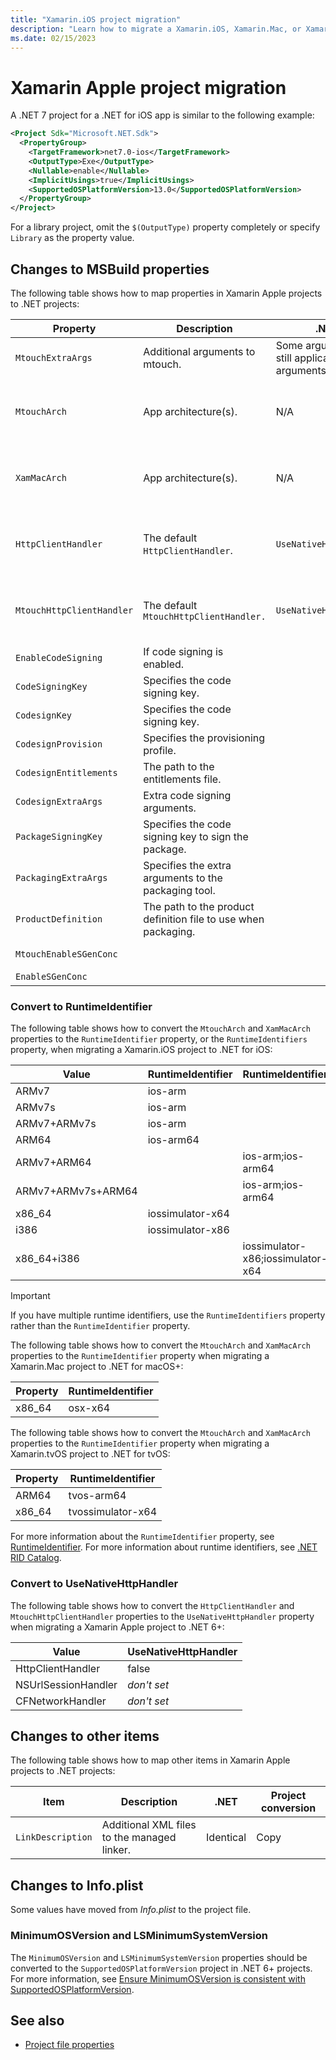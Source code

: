 ```yaml
---
title: "Xamarin.iOS project migration"
description: "Learn how to migrate a Xamarin.iOS, Xamarin.Mac, or Xamarin.tvOS project to a .NET project."
ms.date: 02/15/2023
---
```


# Xamarin Apple project migration

A .NET 7 project for a .NET for iOS app is similar to the following example:

```xml
<Project Sdk="Microsoft.NET.Sdk">
  <PropertyGroup>
    <TargetFramework>net7.0-ios</TargetFramework>
    <OutputType>Exe</OutputType>
    <Nullable>enable</Nullable>
    <ImplicitUsings>true</ImplicitUsings>
    <SupportedOSPlatformVersion>13.0</SupportedOSPlatformVersion>
  </PropertyGroup>
</Project>  
```

For a library project, omit the `$(OutputType)` property completely or specify `Library` as the property value.

## Changes to MSBuild properties

The following table shows how to map properties in Xamarin Apple projects to .NET projects:

| Property | Description | .NET | Project conversion |
| -------- | ----------- | ---- | ------------------ |
| `MtouchExtraArgs` | Additional arguments to mtouch. | Some arguments are still applicable, some arguments aren't. | Copy |
| `MtouchArch` | App architecture(s). | N/A | Convert to `RuntimeIdentifier`. For more information, see [Convert to RuntimeIdentifier](#convert-to-runtimeidentifier). |
| `XamMacArch` | App architecture(s). | N/A | Convert to `RuntimeIdentifier`. For more information, see [Convert to RuntimeIdentifier](#convert-to-runtimeidentifier). |
| `HttpClientHandler` | The default `HttpClientHandler`. | `UseNativeHttpHandler` | Convert to `UseNativeHttpHandler`. For more information, see [Convert to UseNativeHttpHandler](#convert-to-usenativehttphandler). |
| `MtouchHttpClientHandler` | The default `MtouchHttpClientHandler.` | `UseNativeHttpHandler` | Convert to `UseNativeHttpHandler`. For more information, see [Convert to UseNativeHttpHandler](#convert-to-usenativehttphandler). |
| `EnableCodeSigning` | If code signing is enabled. | | Copy |
| `CodeSigningKey` | Specifies the code signing key. | | Rename to CodesignKey |
| `CodesignKey` | Specifies the code signing key. | | Copy |
| `CodesignProvision` | Specifies the provisioning profile. | | Copy |
| `CodesignEntitlements` | The path to the entitlements file. | | Copy |
| `CodesignExtraArgs` | Extra code signing arguments. | | Copy |
| `PackageSigningKey` | Specifies the code signing key to sign the package. | | Copy |
| `PackagingExtraArgs` | Specifies the extra arguments to the packaging tool. | | Copy |
| `ProductDefinition` | The path to the product definition file to use when packaging. | | Copy |
| `MtouchEnableSGenConc` | | | Rename to `EnableSGenConc`. |
| `EnableSGenConc` | | | Copy |

### Convert to RuntimeIdentifier

The following table shows how to convert the `MtouchArch` and `XamMacArch` properties to the `RuntimeIdentifier` property, or the `RuntimeIdentifiers` property, when migrating a Xamarin.iOS project to .NET for iOS:

| Value              | RuntimeIdentifier  | RuntimeIdentifiers                |
| ------------------ | ------------------ | --------------------------------- |
| ARMv7              | ios-arm            |                                   |
| ARMv7s             | ios-arm            |                                   |
| ARMv7+ARMv7s       | ios-arm            |                                   |
| ARM64              | ios-arm64          |                                   |
| ARMv7+ARM64        |                    | ios-arm;ios-arm64                 |
| ARMv7+ARMv7s+ARM64 |                    | ios-arm;ios-arm64                 |
| x86_64             | iossimulator-x64   |                                   |
| i386               | iossimulator-x86   |                                   |
| x86_64+i386        |                    | iossimulator-x86;iossimulator-x64 |

> [!IMPORTANT]
> If you have multiple runtime identifiers, use the `RuntimeIdentifiers` property rather than the `RuntimeIdentifier` property.

The following table shows how to convert the `MtouchArch` and `XamMacArch` properties to the `RuntimeIdentifier` property when migrating a Xamarin.Mac project to .NET for macOS+:

| Property | RuntimeIdentifier |
| -------- | ----------------- |
| x86_64   | osx-x64           |

The following table shows how to convert the `MtouchArch` and `XamMacArch` properties to the `RuntimeIdentifier` property when migrating a Xamarin.tvOS project to .NET for tvOS:

| Property | RuntimeIdentifier |
| -------- | ----------------- |
| ARM64    | tvos-arm64        |
| x86_64   | tvossimulator-x64 |

For more information about the `RuntimeIdentifier` property, see [RuntimeIdentifier](/dotnet/core/project-sdk/msbuild-props#runtimeidentifier). For more information about runtime identifiers, see [.NET RID Catalog](/dotnet/core/rid-catalog).

### Convert to UseNativeHttpHandler

The following table shows how to convert the `HttpClientHandler` and `MtouchHttpClientHandler` properties to the `UseNativeHttpHandler` property when migrating a Xamarin Apple project to .NET 6+:

| Value              | UseNativeHttpHandler  |
| ------------------ | ------------------ |
| HttpClientHandler | false |
| NSUrlSessionHandler | *don't set* |
| CFNetworkHandler | *don't set* |

## Changes to other items

The following table shows how to map other items in Xamarin Apple projects to .NET projects:

| Item | Description | .NET | Project conversion |
| -----| ----------- | ---- | ------------------ |
| `LinkDescription` | Additional XML files to the managed linker. | Identical | Copy |

## Changes to Info.plist

Some values have moved from *Info.plist* to the project file.

### MinimumOSVersion and LSMinimumSystemVersion

The `MinimumOSVersion` and `LSMinimumSystemVersion` properties should be converted to the `SupportedOSPlatformVersion` project in .NET 6+ projects. For more information, see [Ensure MinimumOSVersion is consistent with SupportedOSPlatformVersion](https://github.com/xamarin/xamarin-macios/issues/12336).

## See also

- [Project file properties](https://github.com/xamarin/xamarin-macios/wiki/Project-file-properties)

